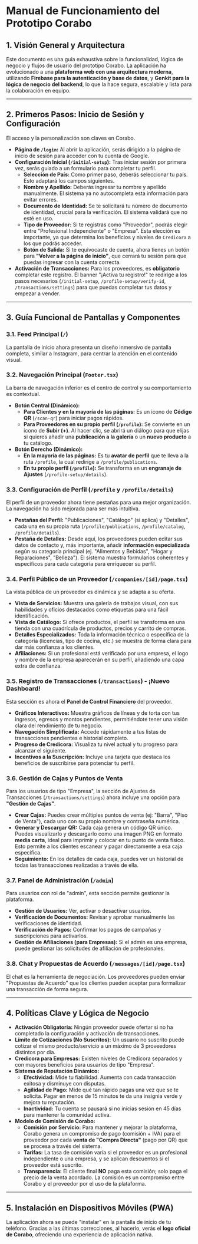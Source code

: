 # Manual de Funcionamiento del Prototipo Corabo

## 1. Visión General y Arquitectura

Este documento es una guía exhaustiva sobre la funcionalidad, lógica de negocio y flujos de usuario del prototipo Corabo. La aplicación ha evolucionado a una **plataforma web con una arquitectura moderna**, utilizando **Firebase para la autenticación y base de datos**, y **Genkit para la lógica de negocio del backend**, lo que la hace segura, escalable y lista para la colaboración en equipo.

---

## 2. Primeros Pasos: Inicio de Sesión y Configuración

El acceso y la personalización son claves en Corabo.

-   **Página de `/login`:** Al abrir la aplicación, serás dirigido a la página de inicio de sesión para acceder con tu cuenta de Google.
-   **Configuración Inicial (`/initial-setup`):** Tras iniciar sesión por primera vez, serás guiado a un formulario para completar tu perfil.
    -   **Selección de País:** Como primer paso, deberás seleccionar tu país. Esto adaptará los campos siguientes.
    -   **Nombre y Apellido:** Deberás ingresar tu nombre y apellido manualmente. El sistema ya no autocompleta esta información para evitar errores.
    -   **Documento de Identidad:** Se te solicitará tu número de documento de identidad, crucial para la verificación. El sistema validará que no esté en uso.
    -   **Tipo de Proveedor:** Si te registras como "Proveedor", podrás elegir entre "Profesional Independiente" o "Empresa". Esta elección es importante, ya que determina los beneficios y niveles de `Credicora` a los que podrás acceder.
    -   **Botón de Salida:** Si te equivocaste de cuenta, ahora tienes un botón para **"Volver a la página de inicio"**, que cerrará tu sesión para que puedas ingresar con la cuenta correcta.
-   **Activación de Transacciones:** Para los proveedores, es **obligatorio** completar este registro. El banner "¡Activa tu registro!" te redirige a los pasos necesarios (`/initial-setup`, `/profile-setup/verify-id`, `/transactions/settings`) para que puedas completar tus datos y empezar a vender.

---

## 3. Guía Funcional de Pantallas y Componentes

### 3.1. Feed Principal (`/`)
La pantalla de inicio ahora presenta un diseño inmersivo de pantalla completa, similar a Instagram, para centrar la atención en el contenido visual.

### 3.2. Navegación Principal (`Footer.tsx`)
La barra de navegación inferior es el centro de control y su comportamiento es contextual.

-   **Botón Central (Dinámico):**
    -   **Para Clientes y en la mayoría de las páginas:** Es un icono de **Código QR** (`/scan-qr`) para iniciar pagos rápidos.
    -   **Para Proveedores en su propio perfil (`/profile`):** Se convierte en un icono de **Subir (+)**. Al hacer clic, se abrirá un diálogo para que elijas si quieres añadir una **publicación a la galería** o un **nuevo producto** a tu catálogo.
-   **Botón Derecho (Dinámico):**
    -   **En la mayoría de las páginas:** Es tu **avatar de perfil** que te lleva a la ruta `/profile`, la cual redirige a `/profile/publications`.
    -   **En tu propio perfil (`/profile`):** Se transforma en un **engranaje de Ajustes** (`/profile-setup/details`).

### 3.3. Configuración de Perfil (`/profile` y `/profile/details`)
El perfil de un proveedor ahora tiene pestañas para una mejor organización. La navegación ha sido mejorada para ser más intuitiva.

-   **Pestañas del Perfil:** "Publicaciones", "Catálogo" (si aplica) y "Detalles", cada una en su propia ruta (`/profile/publications`, `/profile/catalog`, `/profile/details`).
-   **Pestaña de Detalles:** Desde aquí, los proveedores pueden editar sus datos de contacto y, más importante, añadir **información especializada** según su categoría principal (ej. "Alimentos y Bebidas", "Hogar y Reparaciones", "Belleza"). El sistema muestra formularios coherentes y específicos para cada categoría para enriquecer su perfil.

### 3.4. Perfil Público de un Proveedor (`/companies/[id]/page.tsx`)
La vista pública de un proveedor es dinámica y se adapta a su oferta.

-   **Vista de Servicios:** Muestra una galería de trabajos visual, con sus habilidades y oficios destacados como etiquetas para una fácil identificación.
-   **Vista de Catálogo:** Si ofrece productos, el perfil se transforma en una tienda con una cuadrícula de productos, precios y carrito de compras.
-   **Detalles Especializados:** Toda la información técnica o específica de la categoría (licencias, tipo de cocina, etc.) se muestra de forma clara para dar más confianza a los clientes.
-   **Afiliaciones:** Si un profesional está verificado por una empresa, el logo y nombre de la empresa aparecerán en su perfil, añadiendo una capa extra de confianza.

### 3.5. Registro de Transacciones (`/transactions`) - ¡Nuevo Dashboard!
Esta sección es ahora el **Panel de Control Financiero** del proveedor.
-   **Gráficos Interactivos:** Muestra gráficos de líneas y de torta con tus ingresos, egresos y montos pendientes, permitiéndote tener una visión clara del rendimiento de tu negocio.
-   **Navegación Simplificada:** Accede rápidamente a tus listas de transacciones pendientes e historial completo.
-   **Progreso de Credicora:** Visualiza tu nivel actual y tu progreso para alcanzar el siguiente.
-   **Incentivos a la Suscripción:** Incluye una tarjeta que destaca los beneficios de suscribirse para potenciar tu perfil.

### 3.6. Gestión de Cajas y Puntos de Venta
Para los usuarios de tipo "Empresa", la sección de Ajustes de Transacciones (`/transactions/settings`) ahora incluye una opción para **"Gestión de Cajas"**.
-   **Crear Cajas:** Puedes crear múltiples puntos de venta (ej: "Barra", "Piso de Venta"), cada uno con su propio nombre y contraseña numérica.
-   **Generar y Descargar QR:** Cada caja genera un código QR único. Puedes visualizarlo y descargarlo como una imagen PNG en formato **media carta**, ideal para imprimir y colocar en tu punto de venta físico. Esto permite a los clientes escanear y pagar directamente a esa caja específica.
-   **Seguimiento:** En los detalles de cada caja, puedes ver un historial de todas las transacciones realizadas a través de ella.

### 3.7. Panel de Administración (`/admin`)
Para usuarios con rol de "admin", esta sección permite gestionar la plataforma.
-   **Gestión de Usuarios:** Ver, activar o desactivar usuarios.
-   **Verificación de Documentos:** Revisar y aprobar manualmente las verificaciones de identidad.
-   **Verificación de Pagos:** Confirmar los pagos de campañas y suscripciones para activarlos.
-   **Gestión de Afiliaciones (para Empresas):** Si el admin es una empresa, puede gestionar las solicitudes de afiliación de profesionales.

### 3.8. Chat y Propuestas de Acuerdo (`/messages/[id]/page.tsx`)
El chat es la herramienta de negociación. Los proveedores pueden enviar "Propuestas de Acuerdo" que los clientes pueden aceptar para formalizar una transacción de forma segura.

---

## 4. Políticas Clave y Lógica de Negocio

-   **Activación Obligatoria:** Ningún proveedor puede ofertar si no ha completado la configuración y activación de transacciones.
-   **Límite de Cotizaciones (No Suscritos):** Un usuario no suscrito puede cotizar el mismo producto/servicio a un máximo de 3 proveedores distintos por día.
-   **Credicora para Empresas:** Existen niveles de Credicora separados y con mayores beneficios para usuarios de tipo "Empresa".
-   **Sistema de Reputación Dinámico:**
    -   **Efectividad:** Mide tu fiabilidad. Aumenta con cada transacción exitosa y disminuye con disputas.
    -   **Agilidad de Pago:** Mide qué tan rápido pagas una vez que se te solicita. Pagar en menos de 15 minutos te da una insignia verde y mejora tu reputación.
    -   **Inactividad:** Tu cuenta se pausará si no inicias sesión en 45 días para mantener la comunidad activa.
-   **Modelo de Comisión de Corabo:**
    -   **Comisión por Servicio:** Para mantener y mejorar la plataforma, Corabo genera un compromiso de pago (comisión + IVA) para el proveedor por cada **venta de "Compra Directa"** (pago por QR) que se procesa a través del sistema.
    -   **Tarifas:** La tasa de comisión varía si el proveedor es un profesional independiente o una empresa, y se aplican descuentos si el proveedor está suscrito.
    -   **Transparencia:** El cliente final **NO** paga esta comisión; solo paga el precio de la venta acordado. La comisión es un compromiso entre Corabo y el proveedor por el uso de la plataforma.

---

## 5. Instalación en Dispositivos Móviles (PWA)

La aplicación ahora se puede "instalar" en la pantalla de inicio de tu teléfono. Gracias a las últimas correcciones, al hacerlo, verás el **logo oficial de Corabo**, ofreciendo una experiencia de aplicación nativa.
